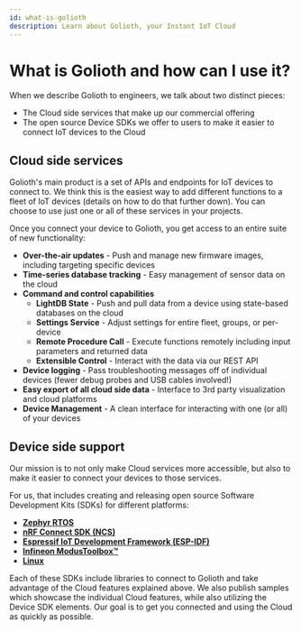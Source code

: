 ```yaml
---
id: what-is-golioth
description: Learn about Golioth, your Instant IoT Cloud
---
```


# What is Golioth and how can I use it?

When we describe Golioth to engineers, we talk about two distinct pieces:

* The Cloud side services that make up our commercial offering
* The open source Device SDKs we offer to users to make it easier to connect IoT
  devices to the Cloud

## Cloud side services

Golioth's main product is a set of APIs and endpoints for IoT devices to
connect to. We think this is the easiest way to add different functions to a
fleet of IoT devices (details on how to do that further down). You can choose
to use just one or all of these services in your projects.

Once you connect your device to Golioth, you get access to an entire suite of
new functionality:

* **Over-the-air updates** - Push and manage new firmware images, including
  targeting specific devices
* **Time-series database tracking** - Easy management of sensor data on the
  cloud
* **Command and control capabilities**
  * **LightDB State** - Push and pull data from a device using state-based
    databases on the cloud
  * **Settings Service** - Adjust settings for entire fleet, groups, or
    per-device
  * **Remote Procedure Call** - Execute functions remotely including input
    parameters and returned data
  * **Extensible Control** - Interact with the data via our REST API
* **Device logging** - Pass troubleshooting messages off of individual devices
  (fewer debug probes and USB cables involved!)
* **Easy export of all cloud side data** - Interface to 3rd party visualization
  and cloud platforms
* **Device Management** - A clean interface for interacting with one (or all)
  of your devices


## Device side support

Our mission is to not only make Cloud services more accessible, but also to
make it easier to connect your devices to those services.

For us, that includes creating and releasing open source Software Development
Kits (SDKs) for different platforms:

* [**Zephyr RTOS**](https://github.com/golioth/golioth-zephyr-sdk)
* [**nRF Connect SDK (NCS)**](https://github.com/golioth/golioth-zephyr-sdk)
* [**Espressif IoT Development Framework
  (ESP-IDF)**](https://github.com/golioth/golioth-firmware-sdk)
* [**Infineon ModusToolbox&trade;**](https://github.com/golioth/golioth-firmware-sdk)
* [**Linux**](https://github.com/golioth/golioth-firmware-sdk)

Each of these SDKs include libraries to connect to Golioth and take advantage
of the Cloud features explained above. We also publish samples which showcase
the individual Cloud features, while also utilizing the Device SDK elements.
Our goal is to get you connected and using the Cloud as quickly as possible.
